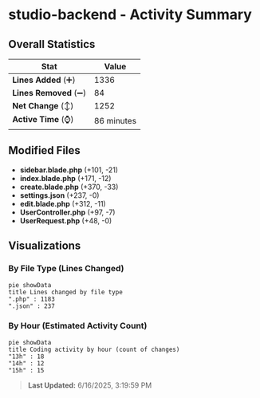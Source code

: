 # studio-backend - Activity Summary 

## Overall Statistics

| Stat                   | Value                                                             |
| ---------------------- | ----------------------------------------------------------------- |
| **Lines Added** (➕)   | 1336                                          |
| **Lines Removed** (➖) | 84                                        |
| **Net Change** (↕)    | 1252                |
| **Active Time** (⌚)   | 86 minutes |


## Modified Files
- **sidebar.blade.php** (+101, -21)
- **index.blade.php** (+171, -12)
- **create.blade.php** (+370, -33)
- **settings.json** (+237, -0)
- **edit.blade.php** (+312, -11)
- **UserController.php** (+97, -7)
- **UserRequest.php** (+48, -0)

## Visualizations

### By File Type (Lines Changed)

```mermaid
pie showData
title Lines changed by file type
".php" : 1183
".json" : 237
```

### By Hour (Estimated Activity Count)

```mermaid
pie showData
title Coding activity by hour (count of changes)
"13h" : 18
"14h" : 12
"15h" : 15
```


> **Last Updated:** 6/16/2025, 3:19:59 PM